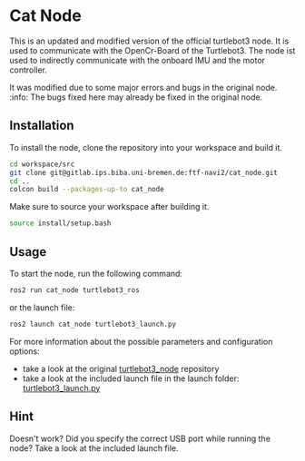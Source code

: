 # Cat Node

This is an updated and modified version of the official turtlebot3 node. It is used to communicate with the OpenCr-Board of the Turtlebot3. The node ist used to indirectly communicate with the onboard IMU and the motor controller. 

It was modified due to some major errors and bugs in the original node. 
:info: The bugs fixed here may already be fixed in the original node.

## Installation

To install the node, clone the repository into your workspace and build it.

```bash
cd workspace/src
git clone git@gitlab.ips.biba.uni-bremen.de:ftf-navi2/cat_node.git
cd ..
colcon build --packages-up-to cat_node
```

Make sure to source your workspace after building it.

```bash
source install/setup.bash
```

## Usage

To start the node, run the following command:

```bash
ros2 run cat_node turtlebot3_ros
```

or the launch file:

```bash
ros2 launch cat_node turtlebot3_launch.py
```

For more information about the possible parameters and configuration options:

- take a look at the original [turtlebot3_node](https://github.com/ROBOTIS-GIT/turtlebot3/tree/humble-devel) repository
- take a look at the included launch file in the launch folder: [turtlebot3_launch.py](launch/turtlebot3_launch.py)

## Hint

Doesn't work? Did you specify the correct USB port while running the node? Take a look at the included launch file.
